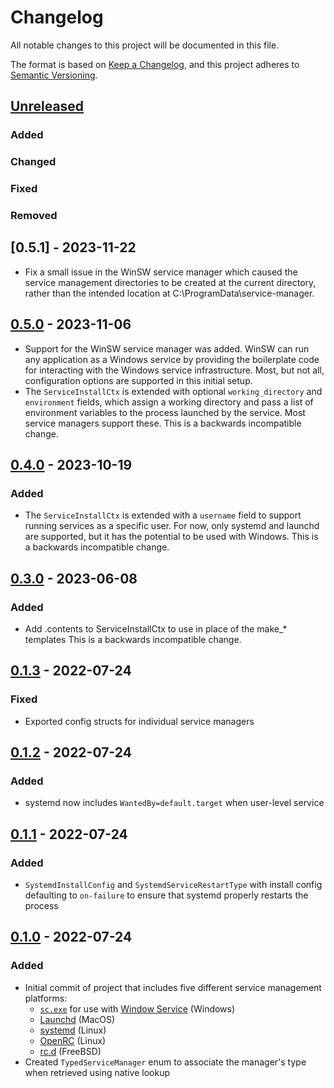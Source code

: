 # Changelog

All notable changes to this project will be documented in this file.

The format is based on [Keep a Changelog](https://keepachangelog.com/en/1.0.0/),
and this project adheres to [Semantic Versioning](https://semver.org/spec/v2.0.0.html).

## [Unreleased]
### Added
### Changed
### Fixed
### Removed

## [0.5.1] - 2023-11-22

- Fix a small issue in the WinSW service manager which caused the service
  management directories to be created at the current directory, rather than
  the intended location at C:\ProgramData\service-manager.

## [0.5.0] - 2023-11-06

- Support for the WinSW service manager was added. WinSW can run any
  application as a Windows service by providing the boilerplate code for
  interacting with the Windows service infrastructure. Most, but not all,
  configuration options are supported in this initial setup.
- The `ServiceInstallCtx` is extended with optional `working_directory` and
  `environment` fields, which assign a working directory and pass a list of
  environment variables to the process launched by the service. Most service
  managers support these. This is a backwards incompatible change.

## [0.4.0] - 2023-10-19

### Added

- The `ServiceInstallCtx` is extended with a `username` field to support
  running services as a specific user. For now, only systemd and launchd are
  supported, but it has the potential to be used with Windows. This is a
  backwards incompatible change.

## [0.3.0] - 2023-06-08

### Added

- Add .contents to ServiceInstallCtx to use in place of the make_* templates
  This is a backwards incompatible change.

## [0.1.3] - 2022-07-24

### Fixed

- Exported config structs for individual service managers

## [0.1.2] - 2022-07-24

### Added

- systemd now includes `WantedBy=default.target` when user-level service

## [0.1.1] - 2022-07-24

### Added

- `SystemdInstallConfig` and `SystemdServiceRestartType` with install
  config defaulting to `on-failure` to ensure that systemd properly restarts
  the process

## [0.1.0] - 2022-07-24

### Added

- Initial commit of project that includes five different service management
  platforms:
    - [`sc.exe`](https://docs.microsoft.com/en-us/previous-versions/windows/it-pro/windows-server-2012-r2-and-2012/cc754599(v=ws.11)) for use with [Window Service](https://en.wikipedia.org/wiki/Windows_service) (Windows)
    - [Launchd](https://en.wikipedia.org/wiki/Launchd) (MacOS)
    - [systemd](https://en.wikipedia.org/wiki/Systemd) (Linux)
    - [OpenRC](https://en.wikipedia.org/wiki/OpenRC) (Linux)
    - [rc.d](https://en.wikipedia.org/wiki/Init#Research_Unix-style/BSD-style) (FreeBSD)
- Created `TypedServiceManager` enum to associate the manager's type when
  retrieved using native lookup

[Unreleased]: https://github.com/chipsenkbeil/distant/compare/v0.5.0...HEAD
[0.5.0]: https://github.com/chipsenkbeil/service-manager-rs/releases/tag/v0.5.0
[0.4.0]: https://github.com/chipsenkbeil/service-manager-rs/releases/tag/v0.4.0
[0.3.0]: https://github.com/chipsenkbeil/service-manager-rs/releases/tag/v0.3.0
[0.1.3]: https://github.com/chipsenkbeil/service-manager-rs/releases/tag/v0.1.3
[0.1.2]: https://github.com/chipsenkbeil/service-manager-rs/releases/tag/v0.1.2
[0.1.1]: https://github.com/chipsenkbeil/service-manager-rs/releases/tag/v0.1.1
[0.1.0]: https://github.com/chipsenkbeil/service-manager-rs/releases/tag/v0.1.0
